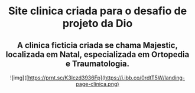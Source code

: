 <h1 align="center">
<br>
Site clinica criada para o desafio de projeto da Dio
 <br>
</h1>
<div align="center">

## A clinica ficticia criada se chama Majestic, localizada em Natal, especializada em Ortopedia e Traumatologia.

![img]([https://prnt.sc/K3Iczd3936Fp](https://i.ibb.co/0rdtT5W/landing-page-clinica.png)
